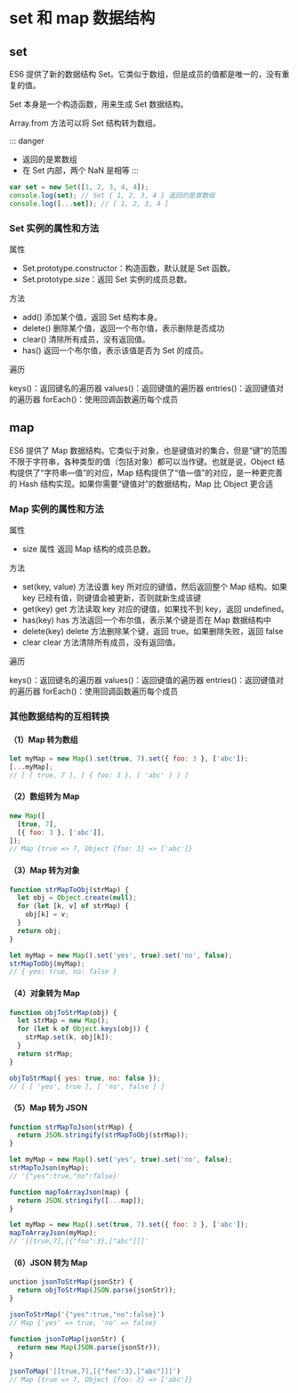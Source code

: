 # set 和 map 数据结构

## set

ES6 提供了新的数据结构 Set。它类似于数组，但是成员的值都是唯一的，没有重复的值。

Set 本身是一个构造函数，用来生成 Set 数据结构。

Array.from 方法可以将 Set 结构转为数组。

::: danger

- 返回的是累数组
- 在 Set 内部，两个 NaN 是相等
  :::

```js
var set = new Set([1, 2, 3, 4, 4]);
console.log(set); // Set { 1, 2, 3, 4 } 返回的是类数组
console.log([...set]); // [ 1, 2, 3, 4 ]
```

### Set 实例的属性和方法

属性

- Set.prototype.constructor：构造函数，默认就是 Set 函数。
- Set.prototype.size：返回 Set 实例的成员总数。

方法

- add() 添加某个值，返回 Set 结构本身。
- delete() 删除某个值，返回一个布尔值，表示删除是否成功
- clear() 清除所有成员，没有返回值。
- has() 返回一个布尔值，表示该值是否为 Set 的成员。

遍历

keys()：返回键名的遍历器
values()：返回键值的遍历器
entries()：返回键值对的遍历器
forEach()：使用回调函数遍历每个成员

## map

ES6 提供了 Map 数据结构。它类似于对象，也是键值对的集合，但是“键”的范围不限于字符串，各种类型的值（包括对象）都可以当作键。也就是说，Object 结构提供了“字符串—值”的对应，Map 结构提供了“值—值”的对应，是一种更完善的 Hash 结构实现。如果你需要“键值对”的数据结构，Map 比 Object 更合适

### Map 实例的属性和方法

属性

- size 属性 返回 Map 结构的成员总数。

方法

- set(key, value) 方法设置 key 所对应的键值，然后返回整个 Map 结构。如果 key 已经有值，则键值会被更新，否则就新生成该键
- get(key) get 方法读取 key 对应的键值，如果找不到 key，返回 undefined。
- has(key) has 方法返回一个布尔值，表示某个键是否在 Map 数据结构中
- delete(key) delete 方法删除某个键，返回 true。如果删除失败，返回 false
- clear clear 方法清除所有成员，没有返回值。

遍历

keys()：返回键名的遍历器
values()：返回键值的遍历器
entries()：返回键值对的遍历器
forEach()：使用回调函数遍历每个成员

### 其他数据结构的互相转换

#### （1）Map 转为数组

```js
let myMap = new Map().set(true, 7).set({ foo: 3 }, ['abc']);
[...myMap];
// [ [ true, 7 ], [ { foo: 3 }, [ 'abc' ] ] ]
```

#### （2）数组转为 Map

```js
new Map([
  [true, 7],
  [{ foo: 3 }, ['abc']],
]);
// Map {true => 7, Object {foo: 3} => ['abc']}
```

#### （3）Map 转为对象

```js
function strMapToObj(strMap) {
  let obj = Object.create(null);
  for (let [k, v] of strMap) {
    obj[k] = v;
  }
  return obj;
}

let myMap = new Map().set('yes', true).set('no', false);
strMapToObj(myMap);
// { yes: true, no: false }
```

#### （4）对象转为 Map

```js
function objToStrMap(obj) {
  let strMap = new Map();
  for (let k of Object.keys(obj)) {
    strMap.set(k, obj[k]);
  }
  return strMap;
}

objToStrMap({ yes: true, no: false });
// [ [ 'yes', true ], [ 'no', false ] ]
```

#### （5）Map 转为 JSON

```js
function strMapToJson(strMap) {
  return JSON.stringify(strMapToObj(strMap));
}

let myMap = new Map().set('yes', true).set('no', false);
strMapToJson(myMap);
// '{"yes":true,"no":false}'

function mapToArrayJson(map) {
  return JSON.stringify([...map]);
}

let myMap = new Map().set(true, 7).set({ foo: 3 }, ['abc']);
mapToArrayJson(myMap);
// '[[true,7],[{"foo":3},["abc"]]]'
```

#### （6）JSON 转为 Map

```js
unction jsonToStrMap(jsonStr) {
  return objToStrMap(JSON.parse(jsonStr));
}

jsonToStrMap('{"yes":true,"no":false}')
// Map {'yes' => true, 'no' => false}

function jsonToMap(jsonStr) {
  return new Map(JSON.parse(jsonStr));
}

jsonToMap('[[true,7],[{"foo":3},["abc"]]]')
// Map {true => 7, Object {foo: 3} => ['abc']}
```
